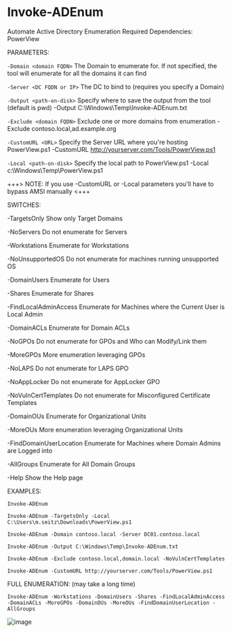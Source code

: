 # Invoke-ADEnum
Automate Active Directory Enumeration
Required Dependencies: PowerView

PARAMETERS:

`-Domain <domain FQDN>`           The Domain to enumerate for. If not specified, the tool will enumerate for all the domains it can find

`-Server <DC FQDN or IP>`         The DC to bind to (requires you specify a Domain)

`-Output <path-on-disk>`          Specify where to save the output from the tool (default is pwd)         -Output C:\Windows\Temp\Invoke-ADEnum.txt

`-Exclude <domain FQDN>`          Exclude one or more domains from enumeration                            -Exclude contoso.local,ad.example.org

`-CustomURL <URL>`                Specify the Server URL where you're hosting PowerView.ps1               -CustomURL http://yourserver.com/Tools/PowerView.ps1

`-Local <path-on-disk>`           Specify the local path to PowerView.ps1                                 -Local c:\Windows\Temp\PowerView.ps1


+++> NOTE: If you use -CustomURL or -Local parameters you'll have to bypass AMSI manually <+++


SWITCHES:

-TargetsOnly                    Show only Target Domains

-NoServers                      Do not enumerate for Servers

-Workstations                   Enumerate for Workstations

-NoUnsupportedOS                Do not enumerate for machines running unsupported OS

-DomainUsers                    Enumerate for Users

-Shares                         Enumerate for Shares

-FindLocalAdminAccess           Enumerate for Machines where the Current User is Local Admin

-DomainACLs                     Enumerate for Domain ACLs

-NoGPOs                         Do not enumerate for GPOs and Who can Modify/Link them

-MoreGPOs                       More enumeration leveraging GPOs

-NoLAPS                         Do not enumerate for LAPS GPO

-NoAppLocker                    Do not enumerate for AppLocker GPO

-NoVulnCertTemplates            Do not enumerate for Misconfigured Certificate Templates

-DomainOUs                      Enumerate for Organizational Units

-MoreOUs                        More enumeration leveraging Organizational Units

-FindDomainUserLocation         Enumerate for Machines where Domain Admins are Logged into

-AllGroups                      Enumerate for All Domain Groups

-Help                           Show the Help page


EXAMPLES:

```
Invoke-ADEnum
```
```
Invoke-ADEnum -TargetsOnly -Local C:\Users\m.seitz\Downloads\PowerView.ps1
```
```
Invoke-ADEnum -Domain contoso.local -Server DC01.contoso.local
```
```
Invoke-ADEnum -Output C:\Windows\Temp\Invoke-ADEnum.txt
```
```
Invoke-ADEnum -Exclude contoso.local,domain.local -NoVulnCertTemplates
```
```
Invoke-ADEnum -CustomURL http://yourserver.com/Tools/PowerView.ps1
```


FULL ENUMERATION: (may take a long time)
```
Invoke-ADEnum -Workstations -DomainUsers -Shares -FindLocalAdminAccess -DomainACLs -MoreGPOs -DomainOUs -MoreOUs -FindDomainUserLocation -AllGroups
```

![image](https://user-images.githubusercontent.com/61951374/236856792-c7c3f17d-a8a5-41d5-8c69-613fd15fd845.png)
